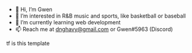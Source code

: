 - 👋 Hi, I’m Gwen
- 👀 I’m interested in R&B music and sports, like basketball or baseball
- 🌱 I’m currently learning web development
- 📫 Reach me at dnghavy@gmail.com or Gwen#5963 (Discord)

tf is this template

<!---
danghavy/danghavy is a ✨ special ✨ repository because its `README.md` (this file) appears on your GitHub profile.
You can click the Preview link to take a look at your changes.
--->
